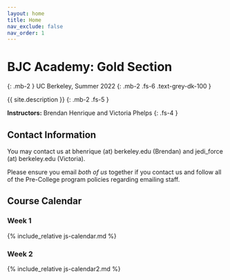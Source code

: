 ```yaml
---
layout: home
title: Home
nav_exclude: false
nav_order: 1
---
```


# **BJC Academy: Gold Section**
{: .mb-2 }
UC Berkeley, Summer 2022
{: .mb-2 .fs-6 .text-grey-dk-100 }

{{ site.description }}
{: .mb-2 .fs-5 }

**Instructors:** Brendan Henrique and Victoria Phelps
{: .fs-4 }

## Contact Information
You may contact us at bhenrique (at) berkeley.edu (Brendan) and jedi_force (at) berkeley.edu (Victoria).

Please ensure you email *both of us* together if you contact us and follow all of the Pre-College program policies regarding emailing staff.

## Course Calendar

### Week 1

{% include_relative js-calendar.md %}

### Week 2

{% include_relative js-calendar2.md %}